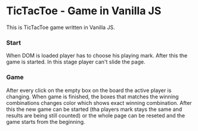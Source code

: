 # TicTacToe - Game in Vanilla JS

This is TicTacToe game written in Vanilla JS.

### Start 

When DOM is loaded player has to choose his playing mark. After this the game is started. 
In this stage player can't slide the page.

### Game 

After every click on the empty box on the board the active player is changing. 
When game is finished, the boxes that matches the winning combinations changes color which shows exact winning combination. 
After this the new game can be started (tha players mark stays the same and results are being still counted) or the whole page can be reseted and the game starts from the beginning. 
